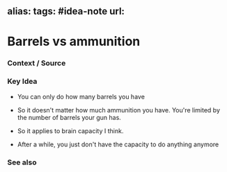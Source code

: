alias: 
tags: #idea-note
url:
---
# Barrels vs ammunition

### Context / Source

### Key Idea
- You can only do how many barrels you have
- So it doesn't matter how much ammunition you have. You're limited by the number of barrels your gun has.

- So it applies to brain capacity I think.
- After a while, you just don't have the capacity to do anything anymore

### See also
